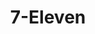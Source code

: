 ---
title: "7-Eleven"
url: /north-hollywood/7-eleven-laurel-canyon-boulevard-2/
shop: Lebensmittel
---